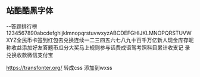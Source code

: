 ## 站酷酷黑字体
--答题排行榜1234567890abcdefghijklmnopqrstuvwxyzABCDEFGHIJKLMNOPQRSTUVWXYZ全民币卡签到红包去兑换连续一二三四五六七八九十百千万亿新人现金库存昵 称收益添加好友答题币瓜分大奖马上规则参与话费成语驾考照科目累计收支记 录兑换收款微信支付宝

https://transfonter.org/ 转成css 添加到wxss